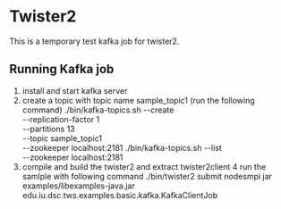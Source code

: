 # Twister2

This is a  temporary test kafka job for twister2.

Running Kafka job
-------------------

1. install and start kafka server 
2. create a topic with topic name sample_topic1 (run the following command)
      ./bin/kafka-topics.sh --create \
        --replication-factor 1 \
        --partitions 13 \
        --topic sample_topic1 \
        --zookeeper  localhost:2181
    ./bin/kafka-topics.sh --list \
        --zookeeper localhost:2181
3. compile and build the twister2 and extract twister2client
4 run the samlple with following command
  ./bin/twister2 submit nodesmpi jar examples/libexamples-java.jar edu.iu.dsc.tws.examples.basic.kafka.KafkaClientJob
  

  
